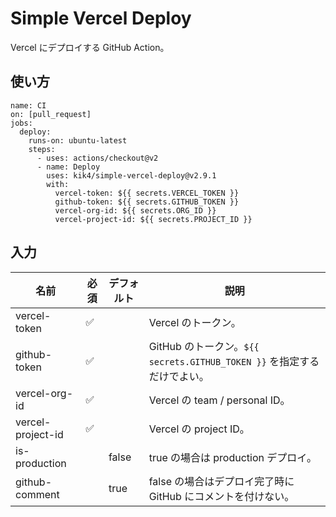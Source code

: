# Simple Vercel Deploy

Vercel にデプロイする GitHub Action。

## 使い方

```
name: CI
on: [pull_request]
jobs:
  deploy:
    runs-on: ubuntu-latest
    steps:
      - uses: actions/checkout@v2
      - name: Deploy
        uses: kik4/simple-vercel-deploy@v2.9.1
        with:
          vercel-token: ${{ secrets.VERCEL_TOKEN }}
          github-token: ${{ secrets.GITHUB_TOKEN }}
          vercel-org-id: ${{ secrets.ORG_ID }}
          vercel-project-id: ${{ secrets.PROJECT_ID }}
```

## 入力

| 名前              | 必須 | デフォルト | 説明                                                                    |
| ----------------- | ---- | ---------- | ----------------------------------------------------------------------- |
| vercel-token      | ✅   |            | Vercel のトークン。                                                     |
| github-token      | ✅   |            | GitHub のトークン。`${{ secrets.GITHUB_TOKEN }}` を指定するだけでよい。 |
| vercel-org-id     | ✅   |            | Vercel の team / personal ID。                                          |
| vercel-project-id | ✅   |            | Vercel の project ID。                                                  |
| is-production     |      | false      | true の場合は production デプロイ。                                     |
| github-comment    |      | true       | false の場合はデプロイ完了時に GitHub にコメントを付けない。            |
